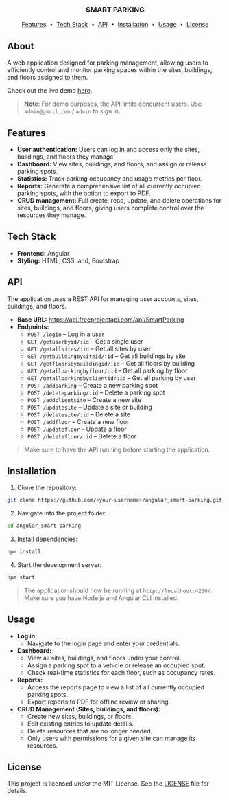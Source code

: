 <h3 align="center">SMART PARKING</h3>
<p align="center">
<a href="#features">Features</a> &nbsp;&bull;&nbsp;
<a href="#tech-stack">Tech Stack</a> &nbsp;&bull;&nbsp;
<a href="#api">API</a> &nbsp;&bull;&nbsp;
<a href="#installation">Installation</a> &nbsp;&bull;&nbsp;
<a href="#usage">Usage</a> &nbsp;&bull;&nbsp;
<a href="#license">License</a>
</p>

## About

A web application designed for parking management, allowing users to efficiently control and monitor parking spaces within the sites, buildings, and floors assigned to them.

Check out the live demo <a href="https://afga-smart-parking.netlify.app/" target="_blank">here</a>.

> **Note**: For demo purposes, the API limits concurrent users. Use `admin@gmail.com` / `admin` to sign in.

## Features

- **User authentication:** Users can log in and access only the sites, buildings, and floors they manage.
- **Dashboard:** View sites, buildings, and floors, and assign or release parking spots.
- **Statistics:** Track parking occupancy and usage metrics per floor.
- **Reports:** Generate a comprehensive list of all currently occupied parking spots, with the option to export to PDF.
- **CRUD management:** Full create, read, update, and delete operations for sites, buildings, and floors, giving users complete control over the resources they manage.

## Tech Stack

- **Frontend:** Angular
- **Styling:** HTML, CSS, and, Bootstrap

## API

The application uses a REST API for managing user accounts, sites, buildings, and floors.

- **Base URL:** https://api.freeprojectapi.com/api/SmartParking
- **Endpoints:**
  - `POST /login` – Log in a user
  - `GET /getuserbyid/:id` – Get a single user
  - `GET /getallsites/:id` – Get all sites by user
  - `GET /getbuildingbysiteid/:id` – Get all buildings by site
  - `GET /getfloorsbybuildingid/:id` – Get all floors by building
  - `GET /getallparkingbyfloor/:id` – Get all parking by floor
  - `GET /getallparkingbyclientid/:id` – Get all parking by user
  - `POST /addparking` – Create a new parking spot
  - `POST /deleteparking/:id` – Delete a parking spot
  - `POST /addclientsite` – Create a new site
  - `POST /updatesite` – Update a site or building
  - `POST /deletesite/:id` – Delete a site
  - `POST /addfloor` – Create a new floor
  - `POST /updatefloor` – Update a floor
  - `POST /deletefloor/:id` – Delete a floor

> Make sure to have the API running before starting the application.

## Installation

1. Clone the repository:

```bash
git clone https://github.com/<your-username>/angular_smart-parking.git
```

2. Navigate into the project folder:

```bash
cd angular_smart-parking
```

3. Install dependencies:

```bash
npm install
```

4. Start the development server:

```bash
npm start
```

> The application should now be running at `http://localhost:4200/`. Make sure you have Node.js and Angular CLI installed.

## Usage

- **Log in:**
  - Navigate to the login page and enter your credentials.
- **Dashboard:**
  - View all sites, buildings, and floors under your control.
  - Assign a parking spot to a vehicle or release an occupied spot.
  - Check real-time statistics for each floor, such as occupancy rates.
- **Reports:**
  - Access the reports page to view a list of all currently occupied parking spots.
  - Export reports to PDF for offline review or sharing.
- **CRUD Management (Sites, buildings, and floors):**
  - Create new sites, buildings, or floors.
  - Edit existing entries to update details.
  - Delete resources that are no longer needed.
  - Only users with permissions for a given site can manage its resources.

## License

This project is licensed under the MIT License. See the <a href="https://github.com/afga-dev/angular_smart-parking/blob/master/LICENSE.md" target="_blank">LICENSE</a> file for details.
